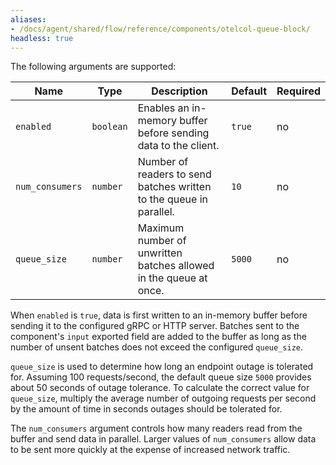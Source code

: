 ```yaml
---
aliases:
- /docs/agent/shared/flow/reference/components/otelcol-queue-block/
headless: true
---
```


The following arguments are supported:

Name | Type | Description | Default | Required
---- | ---- | ----------- | ------- | --------
`enabled` | `boolean` | Enables an in-memory buffer before sending data to the client. | `true` | no
`num_consumers` | `number` | Number of readers to send batches written to the queue in parallel. | `10` | no
`queue_size` | `number` | Maximum number of unwritten batches allowed in the queue at once. | `5000` | no

When `enabled` is `true`, data is first written to an in-memory buffer before
sending it to the configured gRPC or HTTP server. Batches sent to the
component's `input` exported field are added to the buffer as long as the
number of unsent batches does not exceed the configured `queue_size`.

`queue_size` is used to determine how long an endpoint outage is tolerated for.
Assuming 100 requests/second, the default queue size `5000` provides about 50
seconds of outage tolerance. To calculate the correct value for `queue_size`,
multiply the average number of outgoing requests per second by the amount of
time in seconds outages should be tolerated for.

The `num_consumers` argument controls how many readers read from the buffer and
send data in parallel. Larger values of `num_consumers` allow data to be sent
more quickly at the expense of increased network traffic.
